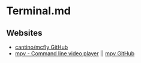 # Terminal.md

## Websites

* [cantino/mcfly GitHub](https://github.com/cantino/mcfly)
* [mpv - Command line video player](https://mpv.io/) || [mpv GitHub](https://github.com/mpv-player/mpv)
